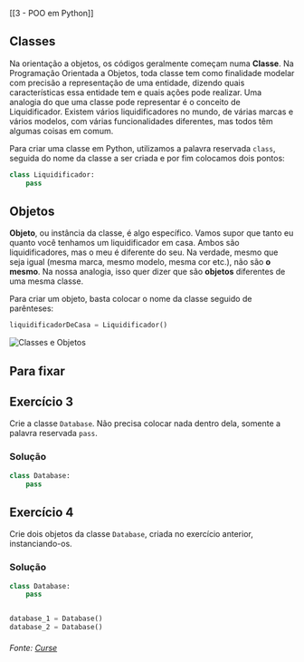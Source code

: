 [[3 - POO em Python]]

## Classes

Na orientação a objetos, os códigos geralmente começam numa **Classe**. Na Programação Orientada a Objetos, toda classe tem como finalidade modelar com precisão a representação de uma entidade, dizendo quais características essa entidade tem e quais ações pode realizar. Uma analogia do que uma classe pode representar é o conceito de Liquidificador. Existem vários liquidificadores no mundo, de várias marcas e vários modelos, com várias funcionalidades diferentes, mas todos têm algumas coisas em comum.

Para criar uma classe em Python, utilizamos a palavra reservada `class`, seguida do nome da classe a ser criada e por fim colocamos dois pontos:

```python
class Liquidificador:
    pass
```

## Objetos

**Objeto**, ou instância da classe, é algo específico. Vamos supor que tanto eu quanto você tenhamos um liquidificador em casa. Ambos são liquidificadores, mas o meu é diferente do seu. Na verdade, mesmo que seja igual (mesma marca, mesmo modelo, mesma cor etc.), não são **o mesmo**. Na nossa analogia, isso quer dizer que são **objetos** diferentes de uma mesma classe.

Para criar um objeto, basta colocar o nome da classe seguido de parênteses:

```python
liquidificadorDeCasa = Liquidificador()
```

![Classes e Objetos](https://content-assets.betrybe.com/prod/f1893d0b-75e4-4dea-89e6-7a7495fbcb25-Classes%20e%20Objetos.png)

## Para fixar

## Exercício 3

Crie a classe `Database`. Não precisa colocar nada dentro dela, somente a palavra reservada `pass`.

### Solução

```python
class Database:
    pass
```

## Exercício 4

Crie dois objetos da classe `Database`, criada no exercício anterior, instanciando-os.

### Solução

```python
class Database:
    pass


database_1 = Database()
database_2 = Database()
```


###### Fonte: [Curse](https://app.betrybe.com/learn/course/5e938f69-6e32-43b3-9685-c936530fd326/module/3d93d491-e3ed-409f-bdb6-3a5dcd11f8d2/section/24e9e68e-2143-463b-93a8-397951889272/day/d530112b-87a8-4577-acd2-1a9651a89888/lesson/a9d40ee2-489f-4de2-87d8-9c7bf0c8f40a)
